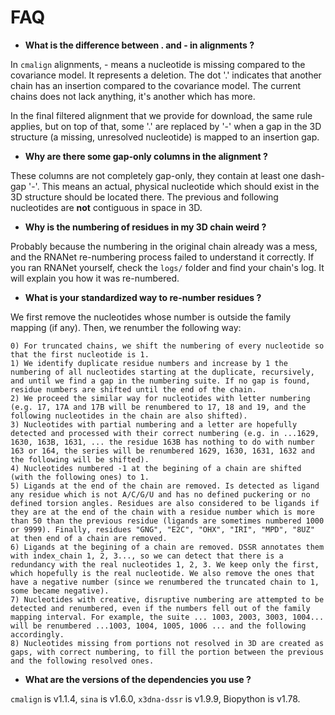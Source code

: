
# FAQ

* **What is the difference between . and - in alignments ?**

In `cmalign` alignments, - means a nucleotide is missing compared to the covariance model. It represents a deletion. The dot '.' indicates that another chain has an insertion compared to the covariance model. The current chains does not lack anything, it's another which has more.

In the final filtered alignment that we provide for download, the same rule applies, but on top of that, some '.' are replaced by '-' when a gap in the 3D structure (a missing, unresolved nucleotide) is mapped to an insertion gap.

* **Why are there some gap-only columns in the alignment ?**

These columns are not completely gap-only, they contain at least one dash-gap '-'. This means an actual, physical nucleotide which should exist in the 3D structure should be located there. The previous and following nucleotides are **not** contiguous in space in 3D.

* **Why is the numbering of residues in my 3D chain weird ?**

Probably because the numbering in the original chain already was a mess, and the RNANet re-numbering process failed to understand it correctly. If you ran RNANet yourself, check the `logs/` folder and find your chain's log. It will explain you how it was re-numbered.

* **What is your standardized way to re-number residues ?**

We first remove the nucleotides whose number is outside the family mapping (if any). Then, we renumber the following way:

    0) For truncated chains, we shift the numbering of every nucleotide so that the first nucleotide is 1.
    1) We identify duplicate residue numbers and increase by 1 the numbering of all nucleotides starting at the duplicate, recursively, and until we find a gap in the numbering suite. If no gap is found, residue numbers are shifted until the end of the chain.
    2) We proceed the similar way for nucleotides with letter numbering (e.g. 17, 17A and 17B will be renumbered to 17, 18 and 19, and the following nucleotides in the chain are also shifted).
    3) Nucleotides with partial numbering and a letter are hopefully detected and processed with their correct numbering (e.g. in ...1629, 1630, 163B, 1631, ... the residue 163B has nothing to do with number 163 or 164, the series will be renumbered 1629, 1630, 1631, 1632 and the following will be shifted).
    4) Nucleotides numbered -1 at the begining of a chain are shifted (with the following ones) to 1.
    5) Ligands at the end of the chain are removed. Is detected as ligand any residue which is not A/C/G/U and has no defined puckering or no defined torsion angles. Residues are also considered to be ligands if they are at the end of the chain with a residue number which is more than 50 than the previous residue (ligands are sometimes numbered 1000 or 9999). Finally, residues "GNG", "E2C", "OHX", "IRI", "MPD", "8UZ" at then end of a chain are removed.
    6) Ligands at the begining of a chain are removed. DSSR annotates them with index_chain 1, 2, 3..., so we can detect that there is a redundancy with the real nucleotides 1, 2, 3. We keep only the first, which hopefully is the real nucleotide. We also remove the ones that have a negative number (since we renumbered the truncated chain to 1, some became negative).
    7) Nucleotides with creative, disruptive numbering are attempted to be detected and renumbered, even if the numbers fell out of the family mapping interval. For example, the suite ... 1003, 2003, 3003, 1004... will be renumbered ...1003, 1004, 1005, 1006 ... and the following accordingly.
    8) Nucleotides missing from portions not resolved in 3D are created as gaps, with correct numbering, to fill the portion between the previous and the following resolved ones.

* **What are the versions of the dependencies you use ?**

`cmalign` is v1.1.4, `sina` is v1.6.0, `x3dna-dssr` is v1.9.9, Biopython is v1.78.
    